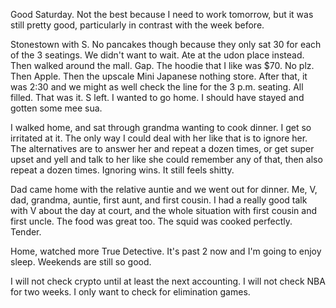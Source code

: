Good Saturday. Not the best because I need to work tomorrow, but it was still pretty good, particularly in contrast with the week before.

Stonestown with S. No pancakes though because they only sat 30 for each of the 3 seatings. We didn't want to wait. Ate at the udon place instead. Then walked around the mall. Gap. The hoodie that I like was $70. No plz. Then Apple. Then the upscale Mini Japanese nothing store. After that, it was 2:30 and we might as well check the line for the 3 p.m. seating. All filled. That was it. S left. I wanted to go home. I should have stayed and gotten some mee sua.

I walked home, and sat through grandma wanting to cook dinner. I get so irritated at it. The only way I could deal with her like that is to ignore her. The alternatives are to answer her and repeat a dozen times, or get super upset and yell and talk to her like she could remember any of that, then also repeat a dozen times. Ignoring wins. It still feels shitty.

Dad came home with the relative auntie and we went out for dinner. Me, V, dad, grandma, auntie, first aunt, and first cousin. I had a really good talk with V about the day at court, and the whole situation with first cousin and first uncle. The food was great too. The squid was cooked perfectly. Tender.

Home, watched more True Detective. It's past 2 now and I'm going to enjoy sleep. Weekends are still so good.

I will not check crypto until at least the next accounting. I will not check NBA for two weeks. I only want to check for elimination games.
